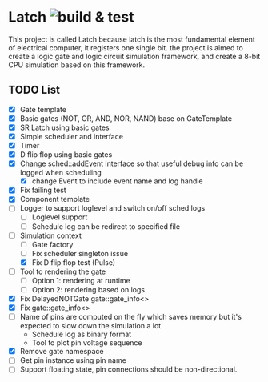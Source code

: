 # Latch ![build & test](https://github.com/daveying/latch/actions/workflows/cmake.yml/badge.svg)

This project is called Latch because latch is the most fundamental element of electrical computer, it registers one single bit. the project is aimed to create a logic gate and logic circuit simulation framework, and create a 8-bit CPU simulation based on this framework.

## TODO List
- [x] Gate template
- [x] Basic gates (NOT, OR, AND, NOR, NAND) base on GateTemplate
- [x] SR Latch using basic gates
- [x] Simple scheduler and interface
- [x] Timer
- [x] D flip flop using basic gates
- [x] Change sched::addEvent interface so that useful debug info can be logged when scheduling
    - [x] change Event to include event name and log handle
- [x] Fix failing test
- [x] Component template
- [ ] Logger to support loglevel and switch on/off sched logs
    - [ ] Loglevel support
    - [ ] Schedule log can be redirect to specified file
- [ ] Simulation context
    - [ ] Gate factory
    - [ ] Fix scheduler singleton issue
    - [x] Fix D flip flop test (Pulse)
- [ ] Tool to rendering the gate
    - [ ] Option 1: rendering at runtime
    - [ ] Option 2: rendering based on logs
- [x] Fix DelayedNOTGate gate::gate_info<>
- [x] Fix gate::gate_info<>
- [ ] Name of pins are computed on the fly which saves memory but it's expected to slow down the simulation a lot
    - Schedule log as binary format
    - Tool to plot pin voltage sequence
- [x] Remove gate namespace
- [ ] Get pin instance using pin name
- [ ] Support floating state, pin connections should be non-directional.
